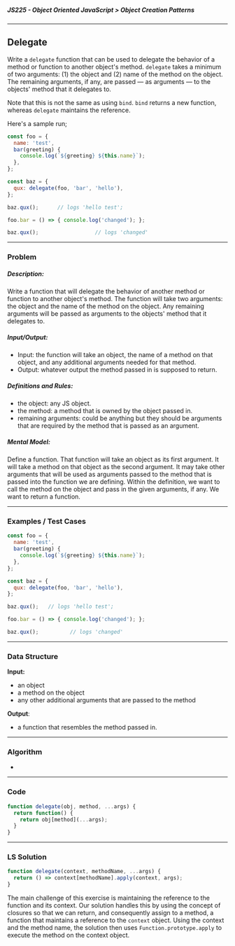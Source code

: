##### JS225 - Object Oriented JavaScript > Object Creation Patterns

---

## Delegate

Write a `delegate` function that can be used to delegate the behavior of a method or function to another object's method. `delegate` takes a minimum of two arguments: (1) the object and (2) name of the method on the object. The remaining arguments, if any, are passed — as arguments — to the objects' method that it delegates to.  

Note that this is not the same as using `bind`. `bind` returns a new function, whereas `delegate` maintains the reference.  

Here's a sample run;

```javascript
const foo = {
  name: 'test',
  bar(greeting) {
    console.log(`${greeting} ${this.name}`);
  },
};

const baz = {
  qux: delegate(foo, 'bar', 'hello'),
};

baz.qux();		// logs 'hello test';

foo.bar = () => { console.log('changed'); };

baz.qux();					// logs 'changed'
```

---

### Problem

##### Description:

Write a function that will delegate the behavior of another method or function to another object's method. The function will take two arguments: the object and the name of the method on the object. Any remaining arguments will be passed as arguments to the objects' method that it delegates to.  

##### Input/Output:

* Input: the function will take an object, the name of a method on that object, and any additional arguments needed for that method.
* Output: whatever output the method passed in is supposed to return.

##### Definitions and Rules:

* the object: any JS object.
* the method: a method that is owned by the object passed in.
* remaining arguments: could be anything but they should be arguments that are required by the method that is passed as an argument.

##### Mental Model:

Define a function. That function will take an object as its first argument. It will take a method on that object as the second argument. It may take other arguments that will be used as arguments passed to the method that is passed into the function we are defining. Within the definition, we want to call the method on the object and pass in the given arguments, if any. We want to return a function.

---

### Examples / Test Cases

```javascript
const foo = {
  name: 'test',
  bar(greeting) {
    console.log(`${greeting} ${this.name}`);
  },
};

const baz = {
  qux: delegate(foo, 'bar', 'hello'),
};

baz.qux();   // logs 'hello test';

foo.bar = () => { console.log('changed'); };

baz.qux();          // logs 'changed'
```

---

### Data Structure

**Input:**

* an object
* a method on the object
* any other additional arguments that are passed to the method

**Output**:

* a function that resembles the method passed in.

---

### Algorithm

* 



---

### Code

```javascript
function delegate(obj, method, ...args) {
  return function() {
    return obj[method](...args);
  }
}
```

---

### LS Solution

```javascript
function delegate(context, methodName, ...args) {
  return () => context[methodName].apply(context, args);
}
```

The main challenge of this exercise is maintaining the reference to the function and its context. Our solution handles this by using the concept of closures so that we can return, and consequently assign to a method, a function that maintains a reference to the `context` object. Using the context and the method name, the solution then uses `Function.prototype.apply` to execute the method on the context object.
